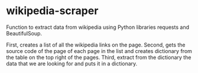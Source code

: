 # wikipedia-scraper

Function to extract data from wikipedia using Python libraries requests and BeautifulSoup.

First, creates a list of all the wikipedia links on the page.
Second, gets the source code of the page of each page in the list and creates dictionary from the table on the top right of the pages.
Third, extract from the dictionary the data that we are looking for and puts it in a dictionary.
